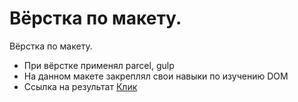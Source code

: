 # Вёрстка по макету.
Вёрстка по макету. 
- При вёрстке применял parcel, gulp <br>
- На данном макете закреплял свои навыки по изучению DOM 
- Ссылка на результат [Клик](lovepuff-d.github.io/blitz-estate/)
